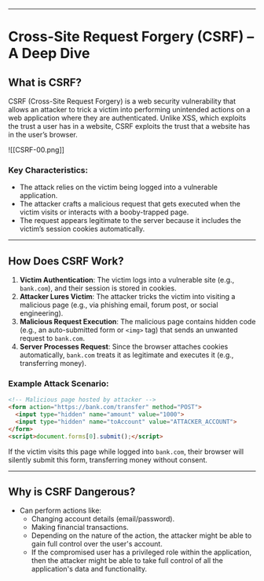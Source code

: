 
---

# **Cross-Site Request Forgery (CSRF) – A Deep Dive**  

## **What is CSRF?**  
CSRF (Cross-Site Request Forgery) is a web security vulnerability that allows an attacker to trick a victim into performing unintended actions on a web application where they are authenticated. Unlike XSS, which exploits the trust a user has in a website, CSRF exploits the trust that a website has in the user’s browser.  

![[CSRF-00.png]]

### **Key Characteristics:**  
- The attack relies on the victim being logged into a vulnerable application.  
- The attacker crafts a malicious request that gets executed when the victim visits or interacts with a booby-trapped page.  
- The request appears legitimate to the server because it includes the victim’s session cookies automatically.  

---

## **How Does CSRF Work?**  
1. **Victim Authentication**: The victim logs into a vulnerable site (e.g., `bank.com`), and their session is stored in cookies.  
2. **Attacker Lures Victim**: The attacker tricks the victim into visiting a malicious page (e.g., via phishing email, forum post, or social engineering).  
3. **Malicious Request Execution**: The malicious page contains hidden code (e.g., an auto-submitted form or `<img>` tag) that sends an unwanted request to `bank.com`.  
4. **Server Processes Request**: Since the browser attaches cookies automatically, `bank.com` treats it as legitimate and executes it (e.g., transferring money).  

### **Example Attack Scenario:**  
```html
<!-- Malicious page hosted by attacker -->
<form action="https://bank.com/transfer" method="POST">
  <input type="hidden" name="amount" value="1000">
  <input type="hidden" name="toAccount" value="ATTACKER_ACCOUNT">
</form>
<script>document.forms[0].submit();</script>
```
If the victim visits this page while logged into `bank.com`, their browser will silently submit this form, transferring money without consent.

---

## **Why is CSRF Dangerous?**  
- Can perform actions like:  
  - Changing account details (email/password).  
  - Making financial transactions.  
  - Depending on the nature of the action, the attacker might be able to gain full control over the user's account.
  - If the compromised user has a privileged role within the application, then the attacker might be able to take full control of all the application's data and functionality.
 